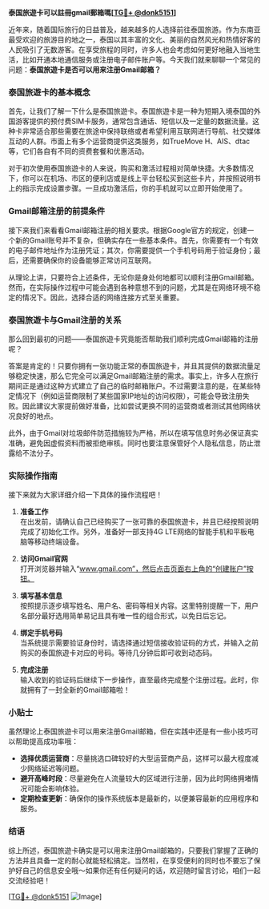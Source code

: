 **泰国旅遊卡可以註冊gmail郵箱嗎[[TG💪+ @donk5151](https://t.me/s/donk5151)]**

近年来，随着国际旅行的日益普及，越来越多的人选择前往泰国旅游。作为东南亚最受欢迎的旅游目的地之一，泰国以其丰富的文化、美丽的自然风光和热情好客的人民吸引了无数游客。在享受旅程的同时，许多人也会考虑如何更好地融入当地生活，比如开通本地通信服务或注册电子邮件账户等。今天我们就来聊聊一个常见的问题：**泰国旅遊卡是否可以用来注册Gmail邮箱？**

### 泰国旅遊卡的基本概念

首先，让我们了解一下什么是泰国旅遊卡。泰国旅遊卡是一种为短期入境泰国的外国游客提供的预付费SIM卡服务，通常包含通话、短信以及一定量的数据流量。这种卡非常适合那些需要在旅途中保持联络或者希望利用互联网进行导航、社交媒体互动的人群。市面上有多个运营商提供这类服务，如TrueMove H、AIS、dtac等，它们各自有不同的资费套餐和优惠活动。

对于初次使用泰国旅遊卡的人来说，购买和激活过程相对简单快捷。大多数情况下，你可以在机场、市区的便利店或是线上平台轻松买到这些卡片，并按照说明书上的指示完成设置步骤。一旦成功激活后，你的手机就可以立即开始使用了。

### Gmail邮箱注册的前提条件

接下来我们来看看Gmail邮箱注册的相关要求。根据Google官方的规定，创建一个新的Gmail账号并不复杂，但确实存在一些基本条件。首先，你需要有一个有效的电子邮件地址作为注册凭证；其次，你需要提供一个手机号码用于验证身份；最后，还需要确保你的设备能够正常访问互联网。

从理论上讲，只要符合上述条件，无论你是身处何地都可以顺利注册Gmail邮箱。然而，在实际操作过程中可能会遇到各种意想不到的问题，尤其是在网络环境不稳定的情况下。因此，选择合适的网络连接方式至关重要。

### 泰国旅遊卡与Gmail注册的关系

那么回到最初的问题——泰国旅遊卡究竟能否帮助我们顺利完成Gmail邮箱的注册呢？

答案是肯定的！只要你拥有一张功能正常的泰国旅遊卡，并且其提供的数据流量足够稳定快速，那么它完全可以满足Gmail邮箱注册的需求。事实上，许多人在旅行期间正是通过这种方式建立了自己的临时邮箱账户。不过需要注意的是，在某些特定情况下（例如运营商限制了某些国家IP地址的访问权限），可能会导致注册失败。因此建议大家提前做好准备，比如尝试更换不同的运营商或者测试其他网络状况良好的地点。

此外，由于Gmail对垃圾邮件防范措施较为严格，所以在填写信息时务必保证真实准确，避免因虚假资料而被拒绝审核。同时也要注意保管好个人隐私信息，防止泄露给不法分子。

### 实际操作指南

接下来就为大家详细介绍一下具体的操作流程吧！

1. **准备工作**  
   在出发前，请确认自己已经购买了一张可靠的泰国旅遊卡，并且已经按照说明完成了初始化工作。另外，准备好一部支持4G LTE网络的智能手机和平板电脑等移动终端设备。

2. **访问Gmail官网**  
   打开浏览器并输入“www.gmail.com”，然后点击页面右上角的“创建账户”按钮。

3. **填写基本信息**  
   按照提示逐步填写姓名、用户名、密码等相关内容。这里特别提醒一下，用户名部分最好选用简单易记且具有唯一性的组合形式，以免日后忘记。

4. **绑定手机号码**  
   当系统提示需要验证身份时，请选择通过短信接收验证码的方式，并输入之前购买的泰国旅遊卡对应的号码。等待几分钟后即可收到动态码。

5. **完成注册**  
   输入收到的验证码后继续下一步操作，直至最终完成整个注册过程。此时，你就拥有了一封全新的Gmail邮箱啦！

### 小贴士

虽然理论上泰国旅遊卡可以用来注册Gmail邮箱，但在实践中还是有一些小技巧可以帮助提高成功率哦：

- **选择优质运营商**：尽量挑选口碑较好的大型运营商产品，这样可以最大程度减少网络延迟等问题。
- **避开高峰时段**：尽量避免在人流量较大的区域进行注册，因为此时网络拥堵情况可能会影响体验。
- **定期检查更新**：确保你的操作系统版本是最新的，以便兼容最新的应用程序和服务。

### 结语

综上所述，泰国旅遊卡确实是可以用来注册Gmail邮箱的，只要我们掌握了正确的方法并且具备一定的耐心就能轻松搞定。当然啦，在享受便利的同时也不要忘了保护好自己的信息安全哦～如果你还有任何疑问的话，欢迎随时留言讨论，咱们一起交流经验吧！

[[TG💪+ @donk5151](https://t.me/s/donk5151) ![Image](https://i.postimg.cc/rwNCRYN7/Snipaste-2025-04-30-17-27-05.png)]